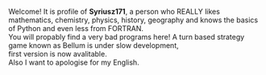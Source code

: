 Welcome! It is profile of ****Syriusz171****,
a person who REALLY likes mathematics, chemistry, physics, history, geography
and knows the basics of Python and even less from FORTRAN.  
You will propably find a very bad programs here!
A turn based strategy game known as Bellum is under slow development,  
first version is now avalitable.  
Also I want to apologise for my English.


<!---
Syriusz171/Syriusz171 is a ✨ special ✨ repository because its `README.md` (this file) appears on your GitHub profile.
You can click the Preview link to take a look at your changes.
--->
